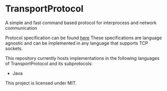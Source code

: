 # TransportProtocol
A simple and fast command based protocol for interprocess and network communication

Protocol specification can be found [here](https://silveryard.github.io/TransportProtocol)
These specifications are language agnostic and can be implemented in any language that supports TCP sockets.

This repository currently hosts implementations in the following languages of TransportProtocol and its subprotocols:

- Java

This project is licensed under MIT.
